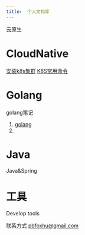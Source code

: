 ```yaml
---
title:  个人文档库
---
```

云原生

# CloudNative
[安装k8s集群](_posts/cloudnative/2021-8-25-k8s-cluster-install.md)
[K8S常用命令](_posts/cloudnative/2021-8-25-K8S命令.md)

# Golang
golang笔记
1. [golang](_posts/golang.md)
2. 

# Java
Java&Spring

# 工具
Develop tools


联系方式 pbfoxhu@gmail.com

